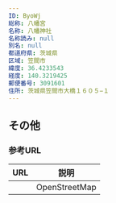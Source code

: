 ```yaml
---
ID: ByoWj
総称: 八幡宮
名称: 八幡神社
名称読み: null
別名: null
都道府県: 茨城県
区域: 笠間市
緯度: 36.4233543
経度: 140.3219425
郵便番号: 3091601
住所: 茨城県笠間市大橋１６０５−１
---
```


## その他

### 参考URL

| URL | 説明          |
| --- | ------------- |
|     | OpenStreetMap |
